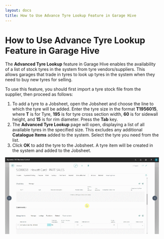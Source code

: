 ```yaml
---
layout: docs
title: How to Use Advance Tyre Lookup Feature in Garage Hive
---
```


# How to Use Advance Tyre Lookup Feature in Garage Hive

The **Advanced Tyre Lookup** feature in Garage Hive enables the availability of a list of stock tyres in the system from tyre vendors/suppliers. This allows garages that trade in tyres to look up tyres in the system when they need to buy new tyres for selling.

To use this feature, you should first import a tyre stock file from the supplier, then proceed as follows:

1. To add a tyre to a Jobsheet, open the Jobsheet and choose the line to which the tyre will be added. Enter the tyre size in the format **T1956015**, where **T** is for Tyre, **195** is for tyre cross section width, **60** is for sidewall height, and **15** is for rim diameter. Press the **Tab** key.
2. The **Advanced Tyre Lookup** page will open, displaying a list of all available tyres in the specified size. This excludes any additional **Catalogue Items** added to the system. Select the tyre you need from the list.
3. Click **OK** to add the tyre to the Jobsheet. A tyre item will be created in the system and added to the Jobsheet.

![](media/garagehive-advanced-tyre-lookup4.gif)

